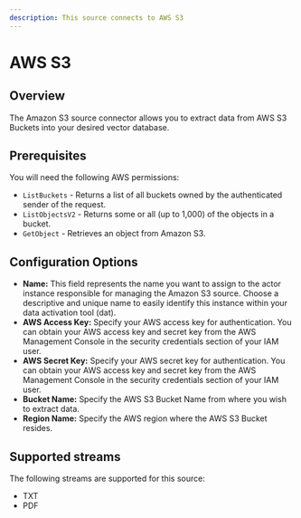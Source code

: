 ```yaml
---
description: This source connects to AWS S3
---
```


# AWS S3

## Overview

The Amazon S3 source connector allows you to extract data from AWS S3 Buckets into your desired vector database.

## Prerequisites

You will need the following AWS permissions:

* `ListBuckets` - Returns a list of all buckets owned by the authenticated sender of the request.
* `ListObjectsV2` - Returns some or all (up to 1,000) of the objects in a bucket.
* `GetObject` - Retrieves an object from Amazon S3.

## Configuration Options

* **Name:** This field represents the name you want to assign to the actor instance responsible for managing the Amazon S3 source. Choose a descriptive and unique name to easily identify this instance within your data activation tool (dat).
* **AWS Access Key:** Specify your AWS access key for authentication. You can obtain your AWS access key and secret key from the AWS Management Console in the security credentials section of your IAM user.
* **AWS Secret Key:** Specify your AWS secret key for authentication. You can obtain your AWS access key and secret key from the AWS Management Console in the security credentials section of your IAM user.
* **Bucket Name:** Specify the AWS  S3 Bucket Name from where you wish to extract data.
* **Region Name:** Specify the AWS region where the AWS S3 Bucket resides.

## Supported streams

The following streams are supported for this source:

* TXT
* PDF
